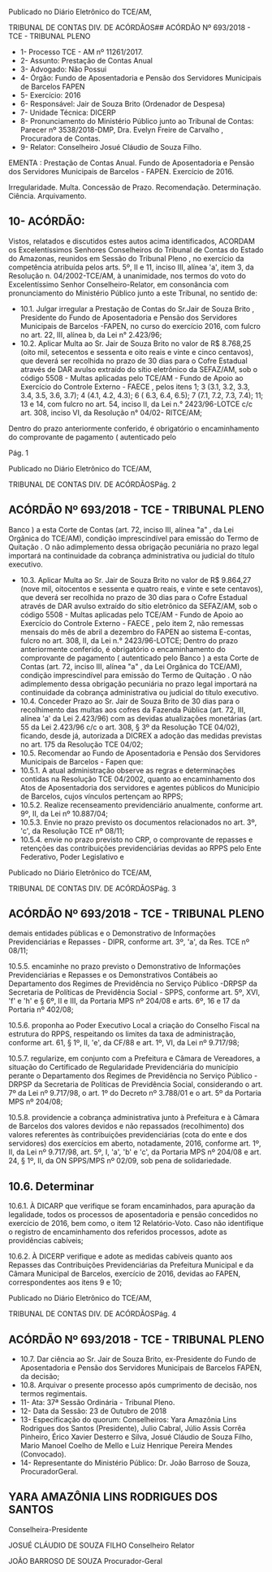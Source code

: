 Publicado  no  Diário Eletrônico do TCE/AM,

TRIBUNAL DE CONTAS DIV. DE  ACÓRDÃOS## ACÓRDÃO Nº 693/2018 - TCE - TRIBUNAL PLENO

- 1- Processo TCE - AM nº 11261/2017.
- 2- Assunto: Prestação de Contas Anual
- 3- Advogado: Não Possui
- 4- Órgão: Fundo de  Aposentadoria e Pensão dos Servidores Municipais de Barcelos  FAPEN
- 5- Exercício: 2016
- 6- Responsável: Jair de Souza Brito (Ordenador de Despesa)
- 7- Unidade Técnica: DICERP
- 8- Pronunciamento  do Ministério  Público  junto  ao Tribunal  de Contas: Parecer  nº 3538/2018-DMP, Dra. Evelyn Freire de Carvalho , Procuradora de Contas.
- 9- Relator: Conselheiro Josué Cláudio de Souza Filho.

EMENTA :  Prestação  de  Contas  Anual.  Fundo  de Aposentadoria e Pensão dos Servidores Municipais de Barcelos - FAPEN. Exercício de 2016.

Irregularidade. Multa. Concessão de Prazo. Recomendação. Determinação. Ciência. Arquivamento.

## 10-  ACÓRDÃO:

Vistos, relatados e discutidos estes autos acima identificados, ACORDAM os Excelentíssimos Senhores Conselheiros do Tribunal de Contas do Estado do Amazonas, reunidos em Sessão do Tribunal Pleno , no exercício da competência atribuída pelos arts. 5º, II e 11, inciso III, alínea 'a', item 3, da Resolução n. 04/2002-TCE/AM, à unanimidade, nos termos do voto do Excelentíssimo Senhor Conselheiro-Relator, em consonância com pronunciamento do Ministério Público junto a este Tribunal, no sentido de:

- 10.1.  Julgar  irregular a  Prestação  de  Contas  do Sr.Jair  de  Souza  Brito , Presidente do Fundo  de Aposentadoria  e  Pensão  dos  Servidores Municipais de Barcelos -FAPEN, no curso do exercício 2016, com fulcro no art. 22, III, alínea b, da Lei n° 2.423/96;
- 10.2.  Aplicar Multa ao Sr. Jair de Souza Brito no valor de R$ 8.768,25 (oito mil,  setecentos  e sessenta  e  oito  reais  e  vinte  e  cinco  centavos),  que deverá ser recolhida no prazo de 30 dias para o Cofre Estadual através de DAR avulso extraído do sítio eletrônico da SEFAZ/AM, sob o código 5508 - Multas aplicadas pelo TCE/AM - Fundo de Apoio ao Exercício do Controle Externo - FAECE , pelos itens 1; 3 (3.1, 3.2, 3.3, 3.4, 3.5, 3.6, 3.7); 4 (4.1, 4.2, 4.3); 6 ( 6.3, 6.4, 6.5); 7 (7.1, 7.2, 7.3, 7.4); 11; 13 e 14, com fulcro no art. 54, inciso II, da Lei n.° 2423/96-LOTCE c/c art. 308, inciso VI, da Resolução n° 04/02- RITCE/AM;

Dentro do prazo anteriormente conferido, é obrigatório o encaminhamento  do  comprovante  de  pagamento  ( autenticado pelo

Pág. 1

Publicado  no  Diário Eletrônico do TCE/AM,

TRIBUNAL DE CONTAS DIV. DE  ACÓRDÃOSPág. 2

## ACÓRDÃO Nº 693/2018 - TCE - TRIBUNAL PLENO

Banco )  a  esta  Corte  de  Contas  (art.  72,  inciso  III,  alínea  "a"  ,  da  Lei Orgânica do TCE/AM), condição imprescindível para emissão do Termo de Quitação . O não adimplemento dessa obrigação pecuniária no prazo legal importará na continuidade da cobrança administrativa ou judicial do título executivo.

- 10.3.  Aplicar Multa ao Sr. Jair de Souza Brito no valor de R$ 9.864,27 (nove mil,  oitocentos e sessenta e quatro reais, e vinte e sete centavos), que deverá ser recolhida no prazo de 30 dias para o Cofre Estadual através de DAR avulso extraído do sítio eletrônico da SEFAZ/AM, sob o código 5508 - Multas aplicadas pelo TCE/AM - Fundo de Apoio ao Exercício do Controle Externo - FAECE , pelo item 2, não remessas mensais do mês de abril a dezembro do FAPEN ao sistema E-contas, fulcro no art. 308, II, da Lei n.° 2423/96-LOTCE; Dentro do prazo anteriormente conferido, é obrigatório o encaminhamento  do  comprovante  de  pagamento  ( autenticado pelo Banco )  a  esta  Corte  de  Contas  (art.  72,  inciso  III,  alínea  "a"  ,  da  Lei Orgânica do TCE/AM), condição imprescindível para emissão do Termo de Quitação . O não adimplemento dessa obrigação pecuniária no prazo legal importará na continuidade da cobrança administrativa ou judicial do título executivo.
- 10.4. Conceder  Prazo ao Sr.  Jair  de  Souza  Brito de  30  dias  para  o recolhimento  das  multas  aos cofres  da  Fazenda  Pública  (art.  72,  III, alínea  'a'  da  Lei  2.423/96)  com  as  devidas  atualizações  monetárias (art. 55 da Lei 2.423/96 c/c o art. 308, § 3º da Resolução TCE 04/02), ficando, desde  já, autorizada a DICREX  a  adoção  das  medidas previstas no art. 175 da Resolução TCE 04/02;
- 10.5.  Recomendar ao  Fundo  de  Aposentadoria  e  Pensão  dos  Servidores Municipais de Barcelos - Fapen que:
- 10.5.1.  A atual administração observe as regras e determinações contidas na Resolução TCE 04/2002, quanto ao encaminhamento dos Atos de Aposentadoria dos servidores e agentes públicos do Município de Barcelos, cujos vínculos pertençam ao RPPS;
- 10.5.2.  Realize recenseamento previdenciário anualmente, conforme art. 9º, II, da Lei nº 10.887/04;
- 10.5.3.  Envie  no  prazo  previsto  os  documentos  relacionados  no art. 3º, 'c', da Resolução TCE nº 08/11;
- 10.5.4.  envie no  prazo  previsto  no  CRP,  o  comprovante   de repasses   e   retenções   das  contribuições  previdenciárias devidas ao RPPS pelo Ente Federativo, Poder Legislativo e

Publicado  no  Diário Eletrônico do TCE/AM,

TRIBUNAL DE CONTAS DIV. DE  ACÓRDÃOSPág. 3

## ACÓRDÃO Nº 693/2018 - TCE - TRIBUNAL PLENO

demais entidades públicas e o Demonstrativo de Informações  Previdenciárias  e Repasses - DIPR, conforme art. 3º, 'a', da Res. TCE nº 08/11;

10.5.5.  encaminhe no prazo previsto o Demonstrativo de Informações Previdenciárias e Repasses e os Demonstrativos Contábeis ao Departamento dos Regimes   de Previdência  no  Serviço  Público -DRPSP  da Secretaria   de   Políticas   de   Previdência  Social  -  SPPS, conforme  art.  5º,  XVI,  'f'  e 'h' e § 6º, II e III, da Portaria MPS nº 204/08 e arts. 6º, 16 e 17 da Portaria nº 402/08;

10.5.6.  proponha ao   Poder   Executivo   Local   a   criação   do Conselho   Fiscal   na   estrutura   do  RPPS,  respeitando  os limites da taxa de administração, conforme art. 61, § 1º, II, 'e', da CF/88 e art. 1º, VI, da Lei nº 9.717/98;

10.5.7.  regularize,  em   conjunto   com   a   Prefeitura   e   Câmara de Vereadores, a situação do Certificado de Regularidade Previdenciária do município perante o Departamento  dos  Regimes   de   Previdência   no   Serviço Público -DRPSP da Secretaria de Políticas de Previdência Social, considerando o art. 7º da Lei nº 9.717/98,  o  art.  1º  do  Decreto  nº  3.788/01  e  o  art.  5º  da Portaria MPS nº 204/08;

10.5.8.  providencie a cobrança administrativa junto à Prefeitura  e à Câmara  de Barcelos dos valores   devidos e não repassados (recolhimento) dos valores referentes   às contribuições previdenciárias (cota do ente e dos  servidores)  dos  exercícios  em  aberto,  notadamente, 2016, conforme art. 1º, II, da Lei nº 9.717/98, art. 5º,  I, 'a', 'b' e 'c', da Portaria MPS nº 204/08 e art. 24, § 1º, II, da ON SPPS/MPS nº 02/09, sob pena de solidariedade.

## 10.6.  Determinar

10.6.1.  À  DICARP  que  verifique  se  foram  encaminhados,  para apuração da legalidade, todos os processos de aposentadoria  e pensão concedidos no exercício de 2016, bem como, o item 12 Relatório-Voto. Caso não identifique o registro de encaminhamento dos referidos processos, adote as providências cabíveis;

10.6.2.  À  DICERP verifique e adote as medidas cabíveis quanto aos Repasses das Contribuições Previdenciárias da Prefeitura  Municipal  e  da  Câmara  Municipal  de  Barcelos, exercício de 2016, devidas ao FAPEN, correspondentes aos itens 9 e 10;

Publicado  no  Diário Eletrônico do TCE/AM,

TRIBUNAL DE CONTAS DIV. DE  ACÓRDÃOSPág. 4

## ACÓRDÃO Nº 693/2018 - TCE - TRIBUNAL PLENO

- 10.7. Dar ciência ao Sr. Jair de Souza Brito, ex-Presidente do Fundo de Aposentadoria  e  Pensão  dos  Servidores  Municipais  de  Barcelos  FAPEN, da decisão;
- 10.8. Arquivar o  presente  processo  após  cumprimento  de  decisão,  nos termos regimentais.
- 11-  Ata: 37ª Sessão Ordinária - Tribunal Pleno.
- 12-  Data da Sessão: 23 de Outubro de 2018
- 13-  Especificação  do  quorum: Conselheiros: Yara  Amazônia  Lins  Rodrigues  dos Santos (Presidente), Julio Cabral, Júlio Assis Corrêa Pinheiro, Érico Xavier Desterro e Silva, Josué Cláudio de Souza Filho,  Mario  Manoel Coelho de  Mello e Luiz Henrique Pereira Mendes (Convocado).
- 14-  Representante do Ministério Público: Dr. João Barroso de Souza, ProcuradorGeral.

## YARA AMAZÔNIA LINS RODRIGUES DOS SANTOS

Conselheira-Presidente

JOSUÉ CLÁUDIO DE SOUZA FILHO Conselheiro Relator

JOÃO BARROSO DE SOUZA Procurador-Geral